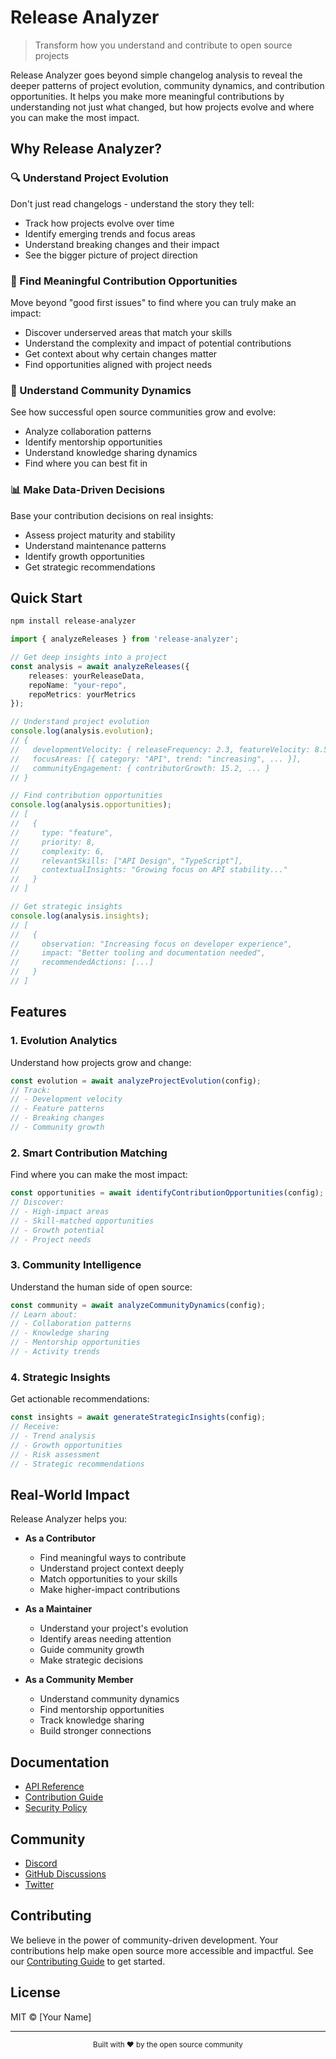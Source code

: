 # Release Analyzer

> Transform how you understand and contribute to open source projects

Release Analyzer goes beyond simple changelog analysis to reveal the deeper patterns of project evolution, community dynamics, and contribution opportunities. It helps you make more meaningful contributions by understanding not just what changed, but how projects evolve and where you can make the most impact.

## Why Release Analyzer?

### 🔍 Understand Project Evolution
Don't just read changelogs - understand the story they tell:
- Track how projects evolve over time
- Identify emerging trends and focus areas
- Understand breaking changes and their impact
- See the bigger picture of project direction

### 🎯 Find Meaningful Contribution Opportunities
Move beyond "good first issues" to find where you can truly make an impact:
- Discover underserved areas that match your skills
- Understand the complexity and impact of potential contributions
- Get context about why certain changes matter
- Find opportunities aligned with project needs

### 🌱 Understand Community Dynamics
See how successful open source communities grow and evolve:
- Analyze collaboration patterns
- Identify mentorship opportunities
- Understand knowledge sharing dynamics
- Find where you can best fit in

### 📊 Make Data-Driven Decisions
Base your contribution decisions on real insights:
- Assess project maturity and stability
- Understand maintenance patterns
- Identify growth opportunities
- Get strategic recommendations

## Quick Start

```bash
npm install release-analyzer
```

```typescript
import { analyzeReleases } from 'release-analyzer';

// Get deep insights into a project
const analysis = await analyzeReleases({
    releases: yourReleaseData,
    repoName: "your-repo",
    repoMetrics: yourMetrics
});

// Understand project evolution
console.log(analysis.evolution);
// {
//   developmentVelocity: { releaseFrequency: 2.3, featureVelocity: 8.5, ... },
//   focusAreas: [{ category: "API", trend: "increasing", ... }],
//   communityEngagement: { contributorGrowth: 15.2, ... }
// }

// Find contribution opportunities
console.log(analysis.opportunities);
// [
//   { 
//     type: "feature",
//     priority: 8,
//     complexity: 6,
//     relevantSkills: ["API Design", "TypeScript"],
//     contextualInsights: "Growing focus on API stability..."
//   }
// ]

// Get strategic insights
console.log(analysis.insights);
// [
//   {
//     observation: "Increasing focus on developer experience",
//     impact: "Better tooling and documentation needed",
//     recommendedActions: [...]
//   }
// ]
```

## Features

### 1. Evolution Analytics
Understand how projects grow and change:
```typescript
const evolution = await analyzeProjectEvolution(config);
// Track:
// - Development velocity
// - Feature patterns
// - Breaking changes
// - Community growth
```

### 2. Smart Contribution Matching
Find where you can make the most impact:
```typescript
const opportunities = await identifyContributionOpportunities(config);
// Discover:
// - High-impact areas
// - Skill-matched opportunities
// - Growth potential
// - Project needs
```

### 3. Community Intelligence
Understand the human side of open source:
```typescript
const community = await analyzeCommunityDynamics(config);
// Learn about:
// - Collaboration patterns
// - Knowledge sharing
// - Mentorship opportunities
// - Activity trends
```

### 4. Strategic Insights
Get actionable recommendations:
```typescript
const insights = await generateStrategicInsights(config);
// Receive:
// - Trend analysis
// - Growth opportunities
// - Risk assessment
// - Strategic recommendations
```

## Real-World Impact

Release Analyzer helps you:

- **As a Contributor**
  - Find meaningful ways to contribute
  - Understand project context deeply
  - Match opportunities to your skills
  - Make higher-impact contributions

- **As a Maintainer**
  - Understand your project's evolution
  - Identify areas needing attention
  - Guide community growth
  - Make strategic decisions

- **As a Community Member**
  - Understand community dynamics
  - Find mentorship opportunities
  - Track knowledge sharing
  - Build stronger connections

## Documentation

- [API Reference](docs/api.md)
- [Contribution Guide](CONTRIBUTING.md)
- [Security Policy](SECURITY.md)

## Community

- [Discord](https://discord.gg/releaseanalyzer)
- [GitHub Discussions](https://github.com/yourusername/release-analyzer/discussions)
- [Twitter](https://twitter.com/releaseanalyzer)

## Contributing

We believe in the power of community-driven development. Your contributions help make open source more accessible and impactful. See our [Contributing Guide](CONTRIBUTING.md) to get started.

## License

MIT © [Your Name]

---

<p align="center">
  <sub>Built with ❤️ by the open source community</sub>
</p>
